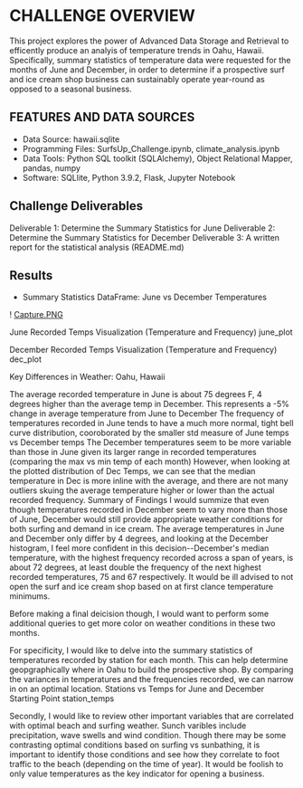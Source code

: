 # CHALLENGE OVERVIEW
This project explores the power of Advanced Data Storage and Retrieval to efficently produce an analyis of temperature trends in Oahu, Hawaii. Specifically, summary statistics of temperature data were requested for the months of June and December, in order to determine if a prospective surf and ice cream shop business can sustainably operate year-round as opposed to a seasonal business.

## FEATURES AND DATA SOURCES
* Data Source: hawaii.sqlite
* Programming Files: SurfsUp_Challenge.ipynb, climate_analysis.ipynb
* Data Tools: Python SQL toolkit (SQLAlchemy), Object Relational Mapper, pandas, numpy
* Software: SQLlite, Python 3.9.2, Flask, Jupyter Notebook

## Challenge Deliverables
Deliverable 1: Determine the Summary Statistics for June Deliverable 2: Determine the Summary Statistics for December Deliverable 3: A written report for the statistical analysis (README.md)

## Results
* Summary Statistics DataFrame: June vs December Temperatures

! [Capture.PNG](Capture.PNG)

June Recorded Temps Visualization (Temperature and Frequency)
june_plot

December Recorded Temps Visualization (Temperature and Frequency)
dec_plot

Key Differences in Weather: Oahu, Hawaii

The average recorded temperature in June is about 75 degrees F, 4 degrees higher than the average temp in December.
This represents a -5% change in average temperature from June to December
The frequency of temperatures recorded in June tends to have a much more normal, tight bell curve distribution, cooroborated by the smaller std measure of June temps vs December temps
The December temperatures seem to be more variable than those in June given its larger range in recorded temperatures (comparing the max vs min temp of each month)
However, when looking at the plotted distribution of Dec Temps, we can see that the median temperature in Dec is more inline with the average, and there are not many outliers skuing the average temperature higher or lower than the actual recorded frequency.
Summary of Findings
I would summize that even though temperatures recorded in December seem to vary more than those of June, December would still provide appropriate weather conditions for both surfing and demand in ice cream. The average temperatures in June and December only differ by 4 degrees, and looking at the December histogram, I feel more confident in this decision--December's median temperature, with the highest frequency recorded across a span of years, is about 72 degrees, at least double the frequency of the next highest recorded temperatures, 75 and 67 respectively. It would be ill advised to not open the surf and ice cream shop based on at first clance temperature minimums.

Before making a final deicision though, I would want to perform some additional queries to get more color on weather conditions in these two months.

For specificity, I would like to delve into the summary statistics of temperatures recorded by station for each month. This can help determine geopgraphically where in Oahu to build the prospective shop. By comparing the variances in temperatures and the frequencies recorded, we can narrow in on an optimal location.
Stations vs Temps for June and December Starting Point
station_temps

Secondly, I would like to review other important variables that are correlated with optimal beach and surfing weather. Sunch varibles include precipitation, wave swells and wind condition. Though there may be some contrasting optimal conditions based on surfing vs sunbathing, it is important to identify those conditions and see how they correlate to foot traffic to the beach (depending on the time of year). It would be foolish to only value temperatures as the key indicator for opening a business.
